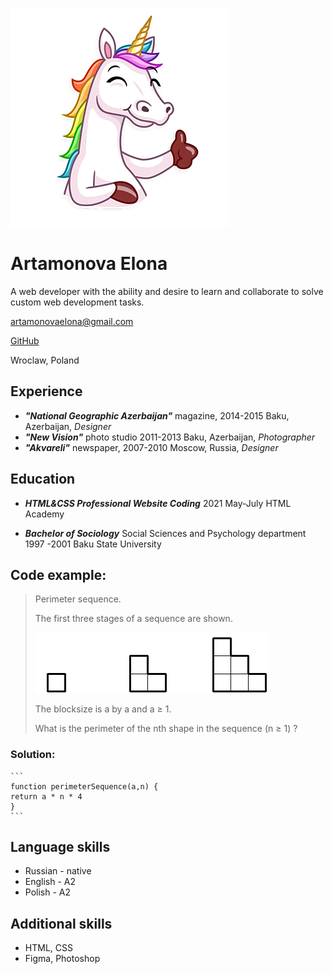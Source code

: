![Мое фото](img/edenrozec.png)

# Artamonova Elona
A web developer with the ability and desire to learn and collaborate to solve custom web development tasks.



artamonovaelona@gmail.com

[GitHub](https://github.com/Ntaan/)

Wroclaw, Poland

## Experience
* _**"National Geographic Azerbaijan"**_ magazine, 2014-2015 Baku, Azerbaijan, _Designer_
* _**"New Vision"**_ photo studio 2011-2013 Baku, Azerbaijan, _Photographer_
* _**"Akvareli"**_ newspaper, 2007-2010 Moscow, Russia, _Designer_

## Education
* _**HTML&CSS Professional Website Coding**_
2021 May-July
HTML Academy

* _**Bachelor of Sociology**_
Social Sciences and Psychology department
1997 -2001
Baku State University

## Code example:

>Perimeter sequence.
>
>The first three stages of a sequence are shown.
>
>![KATA](img/kata.png)
>
>The blocksize is a by a and a ≥ 1.
>
>What is the perimeter of the nth shape in the sequence (n ≥ 1) ?

### Solution:

    ```
    function perimeterSequence(a,n) {
    return a * n * 4
    }
    ```

## Language skills
* Russian - native
* English - A2
* Polish - A2

## Additional skills
* HTML, CSS
* Figma, Photoshop